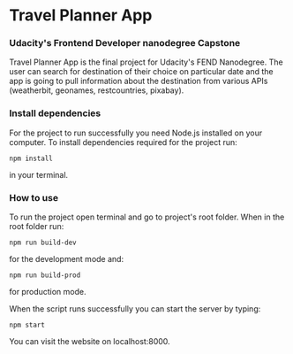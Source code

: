 # Travel Planner App
### Udacity's Frontend Developer nanodegree Capstone

Travel Planner App is the final project for Udacity's FEND Nanodegree. The user can search for destination of their choice on particular date and the app is going to pull information about the destination from various APIs (weatherbit, geonames, restcountries, pixabay).

### Install dependencies
For the project to run successfully you need Node.js installed on your computer. To install dependencies required for the project run:
```
npm install
```
in your terminal.

### How to use
To run the project open terminal and go to project's root folder. When in the root folder run:
```
npm run build-dev
```
for the development mode and:
```
npm run build-prod
```
for production mode.

When the script runs successfully you can start the server by typing:
```
npm start
```
You can visit the website on localhost:8000.

